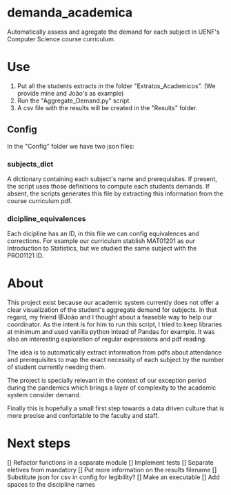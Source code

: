 # demanda_academica
Automatically assess and agregate the demand for each subject in UENF's Computer Science course curriculum. 

# Use
1. Put all the students extracts in the folder "Extratos_Academicos". (We provide mine and João's as example)
2. Run the "Aggregate_Demand.py" script.
3. A csv file with the results will be created in the "Results" folder.

## Config
In the "Config" folder we have two json files:
### subjects_dict
A dictionary containing each subject's name and prerequisites. 
If present, the script uses those definitions to compute each students demands. 
If absent, the scripts generates this file by extracting this information from the course curriculum pdf. 
 
### dicipline_equivalences
Each dicipline has an ID, in this file we can config equivalences and corrections. For example our curriculum stablish MAT01201 as our Introduction to Statistics, but we studied the same subject with the PRO01121 ID. 

# About
This project exist because our academic system currently does not offer a clear visualization of the student's aggregate demand for subjects.
In that regard, my friend @João and I thought about a feaseble way to help our coordinator. As the intent is for him to run this script, I tried to keep libraries at minimum and used vanilla python intead of Pandas for example. It was also an interesting exploration of regular expressions and pdf reading. 

The idea is to automatically extract information from pdfs about attendance and prerequisites to map the exact necessity of each subject by the number of student currently needing them. 

The project is specially relevant in the context of our exception period during the pandemics which brings a layer of complexity to the academic system consider demand. 

Finally this is hopefully a small first step towards a data driven culture that is more precise and confortable to the faculty and staff. 

# Next steps
[] Refactor functions in a separate module
[] Implement tests
[] Separate eletives from mandatory 
[] Put more information on the results filename
[] Substitute json for csv in config for legibility? 
[] Make an executable 
[] Add spaces to the discipline names
